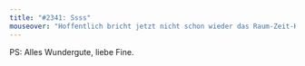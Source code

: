 ```yaml
---
title: "#2341: Ssss"
mouseover: "Hoffentlich bricht jetzt nicht schon wieder das Raum-Zeit-Kontinuum zusammen."
---
```


PS: 
Alles Wundergute, liebe Fine.

